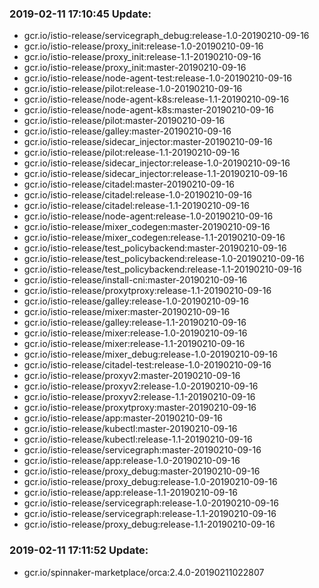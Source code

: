 ### 2019-02-11 17:10:45 Update:

- gcr.io/istio-release/servicegraph_debug:release-1.0-20190210-09-16
- gcr.io/istio-release/proxy_init:release-1.0-20190210-09-16
- gcr.io/istio-release/proxy_init:release-1.1-20190210-09-16
- gcr.io/istio-release/proxy_init:master-20190210-09-16
- gcr.io/istio-release/node-agent-test:release-1.0-20190210-09-16
- gcr.io/istio-release/pilot:release-1.0-20190210-09-16
- gcr.io/istio-release/node-agent-k8s:release-1.1-20190210-09-16
- gcr.io/istio-release/node-agent-k8s:master-20190210-09-16
- gcr.io/istio-release/pilot:master-20190210-09-16
- gcr.io/istio-release/galley:master-20190210-09-16
- gcr.io/istio-release/sidecar_injector:master-20190210-09-16
- gcr.io/istio-release/pilot:release-1.1-20190210-09-16
- gcr.io/istio-release/sidecar_injector:release-1.0-20190210-09-16
- gcr.io/istio-release/sidecar_injector:release-1.1-20190210-09-16
- gcr.io/istio-release/citadel:master-20190210-09-16
- gcr.io/istio-release/citadel:release-1.0-20190210-09-16
- gcr.io/istio-release/citadel:release-1.1-20190210-09-16
- gcr.io/istio-release/node-agent:release-1.0-20190210-09-16
- gcr.io/istio-release/mixer_codegen:master-20190210-09-16
- gcr.io/istio-release/mixer_codegen:release-1.1-20190210-09-16
- gcr.io/istio-release/test_policybackend:master-20190210-09-16
- gcr.io/istio-release/test_policybackend:release-1.0-20190210-09-16
- gcr.io/istio-release/test_policybackend:release-1.1-20190210-09-16
- gcr.io/istio-release/install-cni:master-20190210-09-16
- gcr.io/istio-release/proxytproxy:release-1.1-20190210-09-16
- gcr.io/istio-release/galley:release-1.0-20190210-09-16
- gcr.io/istio-release/mixer:master-20190210-09-16
- gcr.io/istio-release/galley:release-1.1-20190210-09-16
- gcr.io/istio-release/mixer:release-1.0-20190210-09-16
- gcr.io/istio-release/mixer:release-1.1-20190210-09-16
- gcr.io/istio-release/mixer_debug:release-1.0-20190210-09-16
- gcr.io/istio-release/citadel-test:release-1.0-20190210-09-16
- gcr.io/istio-release/proxyv2:master-20190210-09-16
- gcr.io/istio-release/proxyv2:release-1.0-20190210-09-16
- gcr.io/istio-release/proxyv2:release-1.1-20190210-09-16
- gcr.io/istio-release/proxytproxy:master-20190210-09-16
- gcr.io/istio-release/app:master-20190210-09-16
- gcr.io/istio-release/kubectl:master-20190210-09-16
- gcr.io/istio-release/kubectl:release-1.1-20190210-09-16
- gcr.io/istio-release/servicegraph:master-20190210-09-16
- gcr.io/istio-release/app:release-1.0-20190210-09-16
- gcr.io/istio-release/proxy_debug:master-20190210-09-16
- gcr.io/istio-release/proxy_debug:release-1.0-20190210-09-16
- gcr.io/istio-release/app:release-1.1-20190210-09-16
- gcr.io/istio-release/servicegraph:release-1.0-20190210-09-16
- gcr.io/istio-release/servicegraph:release-1.1-20190210-09-16
- gcr.io/istio-release/proxy_debug:release-1.1-20190210-09-16
### 2019-02-11 17:11:52 Update:

- gcr.io/spinnaker-marketplace/orca:2.4.0-20190211022807
